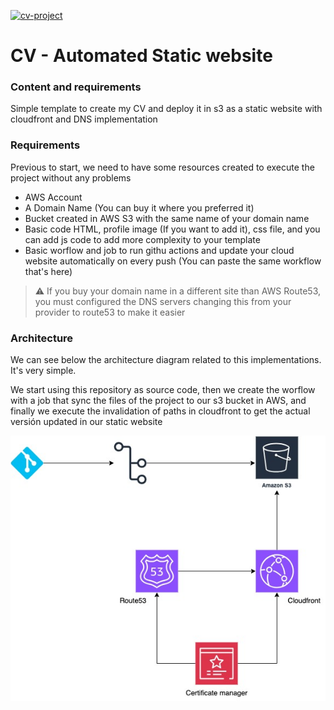 [![cv-project](https://github.com/snakierboss52/cicd-cv/actions/workflows/ci.yaml/badge.svg?branch=master)](https://github.com/snakierboss52/cicd-cv/actions/workflows/ci.yaml)
# CV - Automated Static website
### Content and requirements
Simple template to create my CV and deploy it in s3 as a static website with cloudfront and DNS implementation

### Requirements
Previous to start, we need to have some resources created to execute the project without any problems

* AWS Account
* A Domain Name (You can buy it where you preferred it)
* Bucket created in AWS S3 with the same name of your domain name
* Basic code HTML, profile image (If you want to add it), css file, and you can add js code to add more complexity to your template
* Basic worflow and job to run githu actions and update your cloud website automatically on every push (You can paste the same workflow that's here)

> :warning: If you buy your domain name in a different site than AWS Route53, you must configured the DNS servers changing this from your provider to route53 to make it easier


### Architecture

We can see below the architecture diagram related to this implementations. It's very simple.

We start using this repository as source code, then we create the worflow with a job that sync the files of the project to our s3 bucket in AWS, and finally we execute the invalidation of paths in cloudfront to get the actual versión updated in our static website

![Screenshot](cv-project-arch-v2.jpg)
